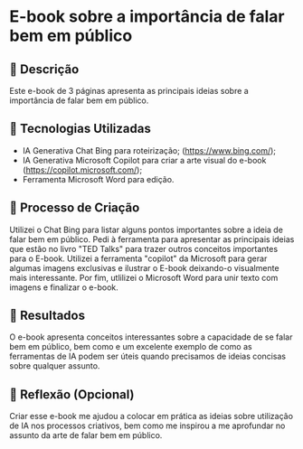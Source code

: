 # E-book sobre a importância de falar bem em público 

## 📒 Descrição
Este e-book de 3 páginas apresenta as principais ideias sobre a importância de falar bem em público.

## 🤖 Tecnologias Utilizadas
- IA Generativa Chat Bing para roteirização; (https://www.bing.com/);
- IA Generativa Microsoft Copilot para criar a arte visual do e-book (https://copilot.microsoft.com/);
- Ferramenta Microsoft Word para edição.

## 🧐 Processo de Criação
Utilizei o Chat Bing para listar alguns pontos importantes sobre a ideia de falar bem em público. Pedi à ferramenta para apresentar as principais ideias que estão no livro "TED Talks" para trazer outros conceitos importantes para o E-book. Utilizei a ferramenta "copilot" da Microsoft para gerar algumas imagens exclusivas e ilustrar o E-book deixando-o visualmente mais interessante. Por fim, utlilizei o Microsoft Word para unir texto com imagens e finalizar o e-book. 

## 🚀 Resultados
O e-book apresenta conceitos interessantes sobre a capacidade de se falar bem em público, bem como e um excelente exemplo de como as ferramentas de IA podem ser úteis quando precisamos de ideias concisas sobre qualquer assunto. 

## 💭 Reflexão (Opcional)
Criar esse e-book me ajudou a colocar em prática as ideias sobre utilização de IA nos processos criativos, bem como me inspirou a me aprofundar no assunto da arte de falar bem em público.
